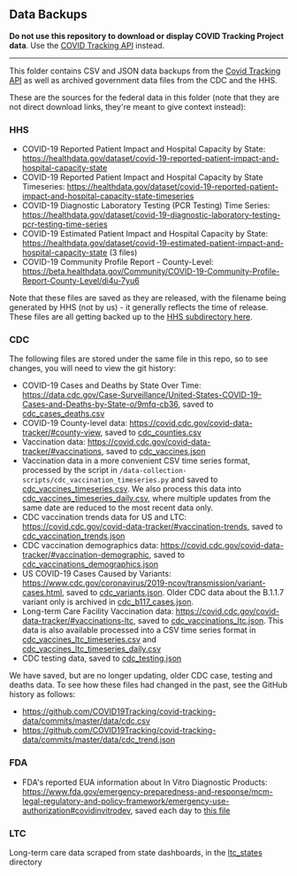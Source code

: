 ## Data Backups

**Do not use this repository to download or display COVID Tracking Project data**. Use the [COVID Tracking API](https://covidtracking.com/api) instead.

---

This folder contains CSV and JSON data backups from the [Covid Tracking API](https://covidtracking.com/api) as well as archived government data files from the CDC and the HHS. 

These are the sources for the federal data in this folder (note that they are not direct download links, they're meant to give context instead):

### HHS

- COVID-19 Reported Patient Impact and Hospital Capacity by State: https://healthdata.gov/dataset/covid-19-reported-patient-impact-and-hospital-capacity-state
- COVID-19 Reported Patient Impact and Hospital Capacity by State Timeseries: https://healthdata.gov/dataset/covid-19-reported-patient-impact-and-hospital-capacity-state-timeseries
- COVID-19 Diagnostic Laboratory Testing (PCR Testing) Time Series: https://healthdata.gov/dataset/covid-19-diagnostic-laboratory-testing-pcr-testing-time-series
- COVID-19 Estimated Patient Impact and Hospital Capacity by State: https://healthdata.gov/dataset/covid-19-estimated-patient-impact-and-hospital-capacity-state (3 files)
- COVID-19 Community Profile Report - County-Level: https://beta.healthdata.gov/Community/COVID-19-Community-Profile-Report-County-Level/di4u-7yu6 

Note that these files are saved as they are released, with the filename being generated by HHS (not by us) - it generally reflects the time of release. These files are all getting backed up to the [HHS subdirectory here](https://github.com/COVID19Tracking/covid-tracking-data/tree/master/data/hhs).

### CDC

The following files are stored under the same file in this repo, so to see changes, you will need to view the git history:
- COVID-19 Cases and Deaths by State Over Time: https://data.cdc.gov/Case-Surveillance/United-States-COVID-19-Cases-and-Deaths-by-State-o/9mfq-cb36, saved to [cdc_cases_deaths.csv](https://github.com/COVID19Tracking/covid-tracking-data/blob/master/data/cdc_cases_deaths.csv)
- COVID-19 County-level data: https://covid.cdc.gov/covid-data-tracker/#county-view, saved to [cdc_counties.csv](https://github.com/COVID19Tracking/covid-tracking-data/blob/master/data/cdc_counties.csv)
- Vaccination data: https://covid.cdc.gov/covid-data-tracker/#vaccinations, saved to [cdc_vaccines.json](https://github.com/COVID19Tracking/covid-tracking-data/blob/master/data/cdc_vaccines.json)
- Vaccination data in a more convenient CSV time series format, processed by the script in `/data-collection-scripts/cdc_vaccination_timeseries.py` and saved to [cdc_vaccines_timeseries.csv](https://github.com/COVID19Tracking/covid-tracking-data/blob/master/data/cdc_vaccines_timeseries.csv). 
We also process this data into [cdc_vaccines_timeseries_daily.csv](https://github.com/COVID19Tracking/covid-tracking-data/blob/master/data/cdc_vaccines_timeseries_daily.csv), where multiple updates from the same date are reduced to the most recent data only.
- CDC vaccination trends data for US and LTC: https://covid.cdc.gov/covid-data-tracker/#vaccination-trends, saved to [cdc_vaccination_trends.json](https://github.com/COVID19Tracking/covid-tracking-data/blob/master/data/cdc_vaccination_trends.json)
- CDC vaccination demographics data: https://covid.cdc.gov/covid-data-tracker/#vaccination-demographic, saved to [cdc_vaccinations_demographics.json](https://github.com/COVID19Tracking/covid-tracking-data/blob/master/data/cdc_vaccinations_demographics.json)
- US COVID-19 Cases Caused by Variants: https://www.cdc.gov/coronavirus/2019-ncov/transmission/variant-cases.html, saved to [cdc_variants.json](https://github.com/COVID19Tracking/covid-tracking-data/blob/master/data/cdc_variant_cases.json). 
  Older CDC data about the B.1.1.7 variant only is archived in [cdc_b117_cases.json](https://github.com/COVID19Tracking/covid-tracking-data/blob/master/data/cdc_b117_cases.json).
- Long-term Care Facility Vaccination data: https://covid.cdc.gov/covid-data-tracker/#vaccinations-ltc, saved to [cdc_vaccinations_ltc.json](https://github.com/COVID19Tracking/covid-tracking-data/blob/master/data/cdc_vaccinations_ltc.json). 
  This data is also available processed into a CSV time series format in [cdc_vaccines_ltc_timeseries.csv](https://github.com/COVID19Tracking/covid-tracking-data/blob/master/data/cdc_vaccines_ltc_timeseries.csv) 
  and [cdc_vaccines_ltc_timeseries_daily.csv](https://github.com/COVID19Tracking/covid-tracking-data/blob/master/data/cdc_vaccines_ltc_timeseries_daily.csv)
- CDC testing data, saved to [cdc_testing.json](https://github.com/COVID19Tracking/covid-tracking-data/commits/master/data/cdc_testing.json)

We have saved, but are no longer updating, older CDC case, testing and deaths data. To see how these files had changed in the past, see the GitHub history as follows:
- https://github.com/COVID19Tracking/covid-tracking-data/commits/master/data/cdc.csv
- https://github.com/COVID19Tracking/covid-tracking-data/commits/master/data/cdc_trend.json

### FDA

- FDA's reported EUA information about In Vitro Diagnostic Products:
  https://www.fda.gov/emergency-preparedness-and-response/mcm-legal-regulatory-and-policy-framework/emergency-use-authorization#covidinvitrodev,
  saved each day to [this file](https://github.com/COVID19Tracking/covid-tracking-data/blob/master/data/fda-covid-ivd-euas.csv)

### LTC
Long-term care data scraped from state dashboards, in the [ltc_states](https://github.com/COVID19Tracking/covid-tracking-data/blob/master/data/ltc_states) directory